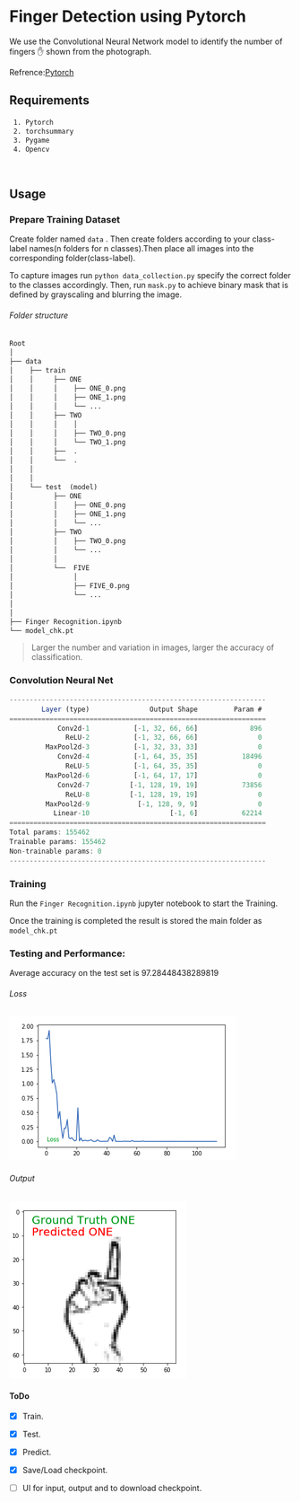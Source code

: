 # Finger Detection using Pytorch
We use the Convolutional Neural Network model to identify the number of fingers  :hand: shown from the photograph.

Refrence:[Pytorch](https://pytorch.org/)
<br/>
## Requirements

	 1. Pytorch
	 2. torchsummary
	 3. Pygame
	 4. Opencv

<br/>

## Usage

### Prepare Training Dataset 
Create folder named ``data`` . Then create folders according to your class-label names(n folders for n classes).Then place all images into the corresponding folder(class-label).

To capture images run ``python data_collection.py`` specify the correct folder to the classes accordingly.
Then, run ``mask.py`` to achieve binary mask that is defined by grayscaling and blurring the image.

###### Folder structure

```
Root
│
├── data
│    ├── train
│    │     ├── ONE
│    │     │    ├── ONE_0.png 
│    │	   │	├── ONE_1.png
│    │	   │	└── ...
│    │	   ├── TWO
│    │     │    │    
│    │	   │	├── TWO_0.png
│    │	   │	└── TWO_1.png
│    │	   ├──	.
│    │	   └── 	.
│    │				
│    │     
│    └── test  (model)
│          ├── ONE
│          │    ├── ONE_0.png 
│    	   │	├── ONE_1.png
│    	   │	└── ...
│    	   ├── TWO
│          │    ├── TWO_0.png 
│    	   │	└── ...
│    	   │	
│    	   └──	FIVE
│    	    	│
│               ├── FIVE_0.png
│               └── ...
│
│
├── Finger Recognition.ipynb
└── model_chk.pt 
```
 
> Larger the number and variation in images, larger the accuracy of classification.

### Convolution Neural Net
```javascript
----------------------------------------------------------------
        Layer (type)               Output Shape         Param #
================================================================
            Conv2d-1           [-1, 32, 66, 66]             896
              ReLU-2           [-1, 32, 66, 66]               0
         MaxPool2d-3           [-1, 32, 33, 33]               0
            Conv2d-4           [-1, 64, 35, 35]           18496
              ReLU-5           [-1, 64, 35, 35]               0
         MaxPool2d-6           [-1, 64, 17, 17]               0
            Conv2d-7          [-1, 128, 19, 19]           73856
              ReLU-8          [-1, 128, 19, 19]               0
         MaxPool2d-9            [-1, 128, 9, 9]               0
           Linear-10                    [-1, 6]           62214
================================================================
Total params: 155462
Trainable params: 155462
Non-trainable params: 0
----------------------------------------------------------------
```
### Training 

Run the ``Finger Recognition.ipynb`` jupyter notebook to start the Training.

Once the training is completed the result is stored the main folder as ``model_chk.pt``

### Testing and Performance:

Average accuracy on the test set is 97.28448438289819

###### Loss
![Screenshot](./assets/loss.png "Loss image")

###### Output
![Screenshot](./assets/output.png "Output")

#### ToDo
- [x] Train.
- [x] Test.
- [x] Predict.
- [x] Save/Load checkpoint.
- [ ] UI for input, output and to download checkpoint.


